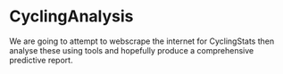 # CyclingAnalysis
We are going to attempt to webscrape the internet for CyclingStats then analyse these using tools and hopefully produce a comprehensive predictive report.
